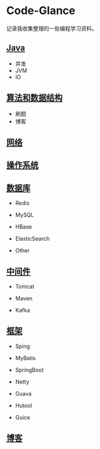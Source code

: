 # Code-Glance
记录我收集整理的一些编程学习资料。

## [Java](docs/java.md)
* 并发
* JVM
* IO


## [算法和数据结构](docs/algorithm.md)
* 刷题
* 博客

## [网络](docs/net.md)

## [操作系统](docs/os.md)

## [数据库](docs/db.md)
* Redis

* MySQL

* HBase

* ElasticSearch

* Other

## [中间件](docs/middleware.md)
* Tomcat

* Maven

* Kafka

## [框架](docs/framework.md)
* Sping

* MyBatis

* SpringBoot

* Netty

* Guava

* Hutool

* Guice

## [博客](docs/blog.md)

